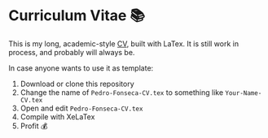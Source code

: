 # Curriculum Vitae :books:

This is my long, academic-style [CV](https://github.com/pedro-teles-fonseca/curriculum-vitae-eng/blob/master/Pedro-Fonseca-CV.pdf), built with LaTex. It is still work in process, and probably will always be.

In case anyone wants to use it as template:

1. Download or clone this repository
2. Change the name of `Pedro-Fonseca-CV.tex` to something like `Your-Name-CV.tex`
3. Open and edit `Pedro-Fonseca-CV.tex`
4. Compile with XeLaTex
5. Profit :moneybag:

